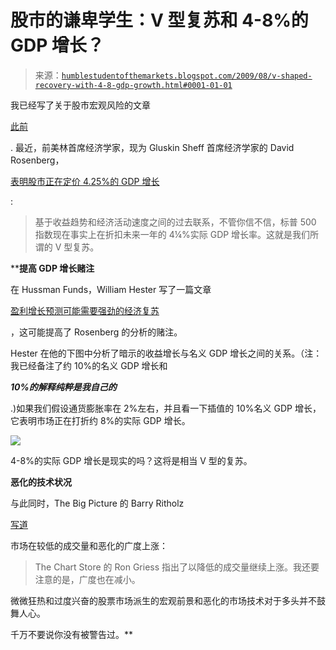 <!--yml

category: 未分类

date: 2024-05-18 00:48:29

-->

# 股市的谦卑学生：V 型复苏和 4-8%的 GDP 增长？

> 来源：[`humblestudentofthemarkets.blogspot.com/2009/08/v-shaped-recovery-with-4-8-gdp-growth.html#0001-01-01`](https://humblestudentofthemarkets.blogspot.com/2009/08/v-shaped-recovery-with-4-8-gdp-growth.html#0001-01-01)

我已经写了关于股市宏观风险的文章

[此前](http://humblestudentofthemarkets.blogspot.com/2009/07/sanity-check-for-bulls_24.html)

. 最近，前美林首席经济学家，现为 Gluskin Sheff 首席经济学家的 David Rosenberg， 

[表明股市正在定价 4.25%的 GDP 增长](https://ems.gluskinsheff.net/Articles/Lunch_with_Dave_080709.pdf)

:

> 基于收益趋势和经济活动速度之间的过去联系，不管你信不信，标普 500 指数现在事实上在折扣未来一年的 4¼%实际 GDP 增长率。这就是我们所谓的 V 型复苏。

****提高 GDP 增长赌注**

在 Hussman Funds，William Hester 写了一篇文章

[盈利增长预测可能需要强劲的经济复苏](http://www.hussmanfunds.com/rsi/expectationscontext.htm)

，这可能提高了 Rosenberg 的分析的赌注。

Hester 在他的下图中分析了暗示的收益增长与名义 GDP 增长之间的关系。（注：我已经备注了约 10%的名义 GDP 增长和

***10%的解释纯粹是我自己的***

.)如果我们假设通货膨胀率在 2%左右，并且看一下插值的 10%名义 GDP 增长，它表明市场正在打折约 8%的实际 GDP 增长。

![](https://blogger.googleusercontent.com/img/b/R29vZ2xl/AVvXsEgL4GR8S08_3vjzFiKp6A6h9qwYlQxdY7u77Y3jhXuStHPPXjAwGpHX_U7Cr8K2-henVb0doL0YMy5q5xDtK577dfud4EH4OSJVB9cccuJOZ6Rr18zW4S7ZEbqHE7PIIEJfIzOG7Bx0GSkN/s1600-h/Hester+chart.JPG)

4-8%的实际 GDP 增长是现实的吗？这将是相当 V 型的复苏。

**恶化的技术状况**

与此同时，The Big Picture 的 Barry Ritholz

[写道](http://www.ritholtz.com/blog/2009/08/rallying-on-falling-volume/)

市场在较低的成交量和恶化的广度上涨：

> The Chart Store 的 Ron Griess 指出了以降低的成交量继续上涨。我还要注意的是，广度也在减小。

微微狂热和过度兴奋的股票市场派生的宏观前景和恶化的市场技术对于多头并不鼓舞人心。

千万不要说你没有被警告过。**
